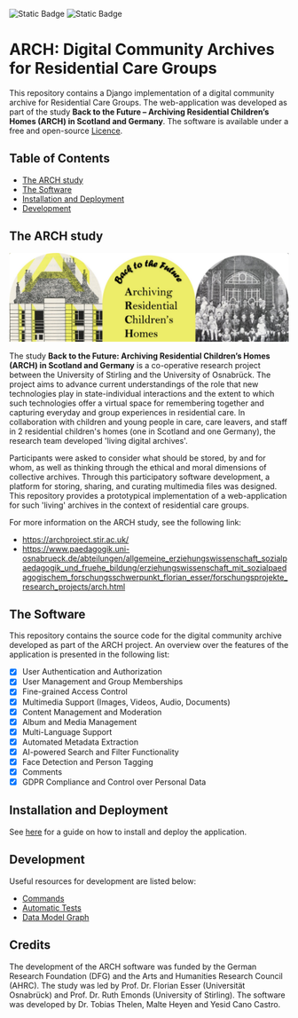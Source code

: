 
![Static Badge](https://img.shields.io/badge/License-MIT-red)
![Static Badge](https://img.shields.io/badge/Django_version-4.0.4-blue?link=https%3A%2F%2Fdocs.djangoproject.com%2Fen%2F4.0%2F)

# ARCH: Digital Community Archives for Residential Care Groups

This repository contains a Django implementation of a digital community archive for Residential Care Groups. 
The web-application was developed as part of the study **Back to the Future – Archiving Residential Children’s Homes 
(ARCH) in Scotland and Germany**. 
The software is available under a free and open-source [Licence](LICENSE). 

## Table of Contents

- [The ARCH study](#the-arch-study)
- [The Software](#the-software)
- [Installation and Deployment](#installation-and-deployment)
- [Development](#development)

## The ARCH study

![ARCH Logo](assets/ARCH_design.png)

The study **Back to the Future: Archiving Residential Children’s Homes (ARCH) in Scotland and Germany** is a co-operative 
research project between the University of Stirling and the University of Osnabrück. The project aims to advance current 
understandings of the role that new technologies play in state-individual interactions and the extent to which such 
technologies offer a virtual space for remembering together and capturing everyday and group experiences in residential 
care. In collaboration with children and young people in care,  care leavers, and staff in 2 residential children's homes 
(one in Scotland and one Germany), the research team developed 'living digital archives'. 

Participants were asked to consider what should be stored, by and for whom, as well as thinking through the ethical 
and moral dimensions of collective archives. Through this participatory software development, a platform 
for storing, sharing, and curating multimedia files was designed. This repository provides a prototypical implementation 
of a web-application for such 'living' archives in the context of residential care groups. 

For more information on the ARCH study, see the following link:
- https://archproject.stir.ac.uk/
- https://www.paedagogik.uni-osnabrueck.de/abteilungen/allgemeine_erziehungswissenschaft_sozialpaedagogik_und_fruehe_bildung/erziehungswissenschaft_mit_sozialpaedagogischem_forschungsschwerpunkt_florian_esser/forschungsprojekte_research_projects/arch.html

## The Software

This repository contains the source code for the digital community archive developed as part of the ARCH project. 
An overview over the features of the application is presented in the following list:

- [x] User Authentication and Authorization
- [x] User Management and Group Memberships
- [x] Fine-grained Access Control
- [x] Multimedia Support (Images, Videos, Audio, Documents)
- [x] Content Management and Moderation
- [x] Album and Media Management
- [x] Multi-Language Support
- [x] Automated Metadata Extraction
- [x] AI-powered Search and Filter Functionality
- [x] Face Detection and Person Tagging
- [x] Comments
- [x] GDPR Compliance and Control over Personal Data

## Installation and Deployment

See [here](docs/Deployment.md) for a guide on how to install and deploy the application. 

## Development

Useful resources for development are listed below:

- [Commands](docs/Commands.md)
- [Automatic Tests](docs/Automatic_Tests.md)
- [Data Model Graph](assets/data_model_all.png)

## Credits

The development of the ARCH software was funded by the German Research Foundation (DFG) and the Arts and Humanities 
Research Council (AHRC). The study was led by Prof. Dr. Florian Esser (Universität Osnabrück) and Prof. Dr. Ruth Emonds 
(University of Stirling). The software was developed by Dr. Tobias Thelen, Malte Heyen and Yesid Cano Castro.
